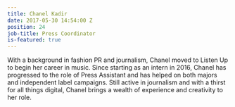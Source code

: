 ```yaml
---
title: Chanel Kadir
date: 2017-05-30 14:54:00 Z
position: 24
job-title: Press Coordinator
is-featured: true
---
```


With a background in fashion PR and journalism, Chanel moved to Listen Up to begin her career in music. Since starting as an intern in 2016, Chanel has progressed to the role of Press Assistant and has helped on both majors and independent label campaigns. Still active in journalism and with a thirst for all things digital, Chanel brings a wealth of experience and creativity to her role.
